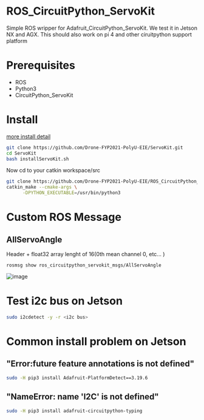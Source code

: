 # ROS_CircuitPython_ServoKit
Simple ROS wripper for Adafruit_CircuitPython_ServoKit. We test it in Jetson NX and AGX. This should also work on pi 4 and other ciruitpython support platform 
# Prerequisites
* ROS
* Python3
* CircuitPython_ServoKit
# Install
[more install detail](https://github.com/Drone-FYP2021-PolyU-EIE/ServoKit/blob/master/README.md)
```bash
git clone https://github.com/Drone-FYP2021-PolyU-EIE/ServoKit.git
cd ServoKit
bash installServoKit.sh
```
Now cd to your catkin workspace/src   
```bash
git clone https://github.com/Drone-FYP2021-PolyU-EIE/ROS_CircuitPython_ServoKit.git
catkin_make --cmake-args \
      -DPYTHON_EXECUTABLE=/usr/bin/python3
```      
# Custom ROS Message
## AllServoAngle
Header + float32 array lenght of 16(0th mean channel 0, etc... )
```
rosmsg show ros_circuitpython_servokit_msgs/AllServoAngle
```
![image](https://user-images.githubusercontent.com/45313904/161604024-01f4141f-3401-474b-a498-2b43a42c7f23.png)

# Test i2c bus on Jetson
```bash
sudo i2cdetect -y -r <i2c bus>
```
# Common install problem on Jetson
## "Error:future feature annotations is not defined"
```bash
sudo -H pip3 install Adafruit-PlatformDetect==3.19.6
```
## "NameError: name 'I2C' is not defined"
```bash
sudo -H pip3 install adafruit-circuitpython-typing
```
